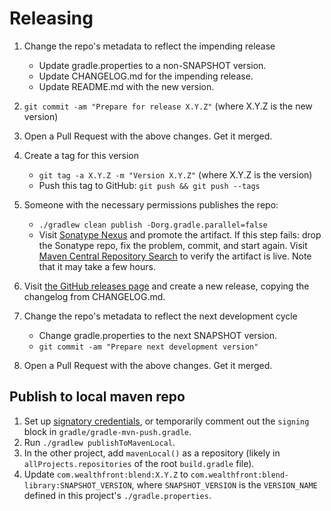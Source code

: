 # Releasing

1. Change the repo's metadata to reflect the impending release 
   - Update gradle.properties to a non-SNAPSHOT version.
   - Update CHANGELOG.md for the impending release.
   - Update README.md with the new version.
2. `git commit -am "Prepare for release X.Y.Z"` (where X.Y.Z is the new version)
3. Open a Pull Request with the above changes. Get it merged.
4. Create a tag for this version
   - `git tag -a X.Y.Z -m "Version X.Y.Z"` (where X.Y.Z is the version)
   - Push this tag to GitHub: `git push && git push --tags`

5. Someone with the necessary permissions publishes the repo:
   - `./gradlew clean publish -Dorg.gradle.parallel=false`
   - Visit [Sonatype Nexus](https://oss.sonatype.org/) and promote the artifact.
If this step fails: drop the Sonatype repo, fix the problem, commit, and start again.
Visit [Maven Central Repository Search](https://search.maven.org/search?q=screencaptor) to verify the artifact is live. Note that it may take a few hours.

6. Visit [the GitHub releases page](https://github.com/wealthfront/screencaptor/releases) and create a new release, copying the changelog from CHANGELOG.md.
7. Change the repo's metadata to reflect the next development cycle 
   - Change gradle.properties to the next SNAPSHOT version.
   - `git commit -am "Prepare next development version"`
8. Open a Pull Request with the above changes. Get it merged.

## Publish to local maven repo

1. Set up [signatory credentials](https://docs.gradle.org/current/userguide/signing_plugin.html#sec:signatory_credentials), or temporarily comment out the `signing` block in `gradle/gradle-mvn-push.gradle`.
2. Run `./gradlew publishToMavenLocal`.
3. In the other project, add `mavenLocal()` as a repository (likely in `allProjects.repositories` of the root `build.gradle` file).
4. Update `com.wealthfront:blend:X.Y.Z` to `com.wealthfront:blend-library:SNAPSHOT_VERSION`, where `SNAPSHOT_VERSION` is the `VERSION_NAME` defined in this project's `./gradle.properties`.
